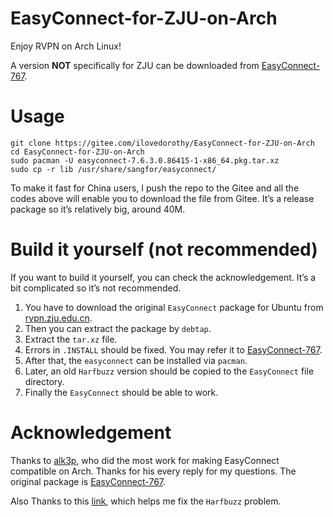 # EasyConnect-for-ZJU-on-Arch
Enjoy RVPN on Arch Linux! 

A version **NOT** specifically for ZJU can be downloaded from [EasyConnect-767](https://github.com/alk3p/EasyConnect-767).

# Usage

```shell
git clone https://gitee.com/ilovedorothy/EasyConnect-for-ZJU-on-Arch
cd EasyConnect-for-ZJU-on-Arch
sudo pacman -U easyconnect-7.6.3.0.86415-1-x86_64.pkg.tar.xz
sudo cp -r lib /usr/share/sangfor/easyconnect/
```

To make it fast for China users, I push the repo to the Gitee and all the codes above will enable you to download the file from Gitee. It’s a release package so it’s relatively big, around 40M. 

# Build it yourself (not recommended)

If you want to build it yourself, you can check the acknowledgement. It’s a bit complicated so it’s not recommended. 

1. You have to download the original `EasyConnect` package for Ubuntu from [rvpn.zju.edu.cn](rvpn.zju.edu.cn). 
2. Then you can extract the package by `debtap`.
3. Extract the `tar.xz` file. 
4. Errors in `.INSTALL` should be fixed. You may refer it to [EasyConnect-767](https://github.com/alk3p/EasyConnect-767). 
5. After that, the `easyconnect` can be installed via `pacman`. 
6. Later, an old `Harfbuzz` version should be copied to the `EasyConnect` file directory. 
7. Finally the `EasyConnect` should be able to work.

# Acknowledgement

Thanks to [alk3p](https://github.com/alk3p), who did the most work for making EasyConnect compatible on Arch. Thanks for his every reply for my questions. The original package is [EasyConnect-767](https://github.com/alk3p/EasyConnect-767).

Also Thanks to this [link](https://zzzmh.cn/single?id=93), which helps me fix the `Harfbuzz` problem. 

